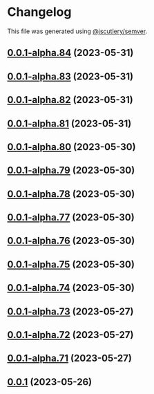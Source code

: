 # Changelog

This file was generated using [@jscutlery/semver](https://github.com/jscutlery/semver).

## [0.0.1-alpha.84](https://github.com/GetStream/stream-video-js/compare/@stream-io/i18n-0.0.1-alpha.83...@stream-io/i18n-0.0.1-alpha.84) (2023-05-31)



## [0.0.1-alpha.83](https://github.com/GetStream/stream-video-js/compare/@stream-io/i18n-0.0.1-alpha.82...@stream-io/i18n-0.0.1-alpha.83) (2023-05-31)



## [0.0.1-alpha.82](https://github.com/GetStream/stream-video-js/compare/@stream-io/i18n-0.0.1-alpha.81...@stream-io/i18n-0.0.1-alpha.82) (2023-05-31)



## [0.0.1-alpha.81](https://github.com/GetStream/stream-video-js/compare/@stream-io/i18n-0.0.1-alpha.80...@stream-io/i18n-0.0.1-alpha.81) (2023-05-31)



## [0.0.1-alpha.80](https://github.com/GetStream/stream-video-js/compare/@stream-io/i18n-0.0.1-alpha.79...@stream-io/i18n-0.0.1-alpha.80) (2023-05-30)



## [0.0.1-alpha.79](https://github.com/GetStream/stream-video-js/compare/@stream-io/i18n-0.0.1-alpha.78...@stream-io/i18n-0.0.1-alpha.79) (2023-05-30)



## [0.0.1-alpha.78](https://github.com/GetStream/stream-video-js/compare/@stream-io/i18n-0.0.1-alpha.77...@stream-io/i18n-0.0.1-alpha.78) (2023-05-30)



## [0.0.1-alpha.77](https://github.com/GetStream/stream-video-js/compare/@stream-io/i18n-0.0.1-alpha.76...@stream-io/i18n-0.0.1-alpha.77) (2023-05-30)



## [0.0.1-alpha.76](https://github.com/GetStream/stream-video-js/compare/@stream-io/i18n-0.0.1-alpha.75...@stream-io/i18n-0.0.1-alpha.76) (2023-05-30)



## [0.0.1-alpha.75](https://github.com/GetStream/stream-video-js/compare/@stream-io/i18n-0.0.1-alpha.74...@stream-io/i18n-0.0.1-alpha.75) (2023-05-30)



## [0.0.1-alpha.74](https://github.com/GetStream/stream-video-js/compare/@stream-io/i18n-0.0.1-alpha.73...@stream-io/i18n-0.0.1-alpha.74) (2023-05-30)



## [0.0.1-alpha.73](https://github.com/GetStream/stream-video-js/compare/@stream-io/i18n-0.0.1-alpha.72...@stream-io/i18n-0.0.1-alpha.73) (2023-05-27)



## [0.0.1-alpha.72](https://github.com/GetStream/stream-video-js/compare/@stream-io/i18n-0.0.1-alpha.71...@stream-io/i18n-0.0.1-alpha.72) (2023-05-27)



## [0.0.1-alpha.71](https://github.com/GetStream/stream-video-js/compare/@stream-io/i18n-0.0.1-alpha.70...@stream-io/i18n-0.0.1-alpha.71) (2023-05-27)



## [0.0.1](https://github.com/GetStream/stream-video-js/compare/@stream-io/i18n-0.0.1-alpha.70...@stream-io/i18n-0.0.1) (2023-05-26)
